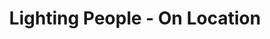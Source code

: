 ---
layout: course
title: Lighting People - On Location
educator: Paul Atkins, ASC & Stephen Lighthill, ASC
image: /assets/images/courses/lighting-people-on-location.jpg
course_url: https://www.mzed.com/courses/lighting-people-on-location
description: Master cinematographers share essential tips for on-location lighting, perfect for documentary filmmakers working with available locations.
lessons: 4
runtime: 3h 53m
position: 12
topics: cinematography, lighting
show_stats: true
show_pricing: true
--- 